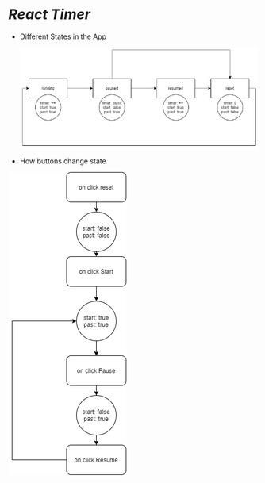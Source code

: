 # _React Timer_

- Different States in the App

  <img title="States" src="images/state.png" >

- How buttons change state

<img title="button actions" src="images/how events change state.png" >
